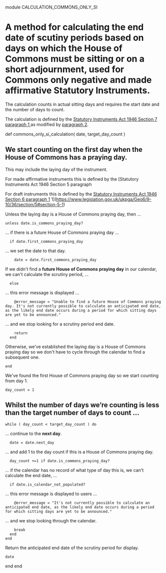 module CALCULATION_COMMONS_ONLY_SI
# A method for calculating the end date of scutiny periods based on days on which the House of Commons must be sitting or on a short adjournment, used for Commons only negative and made affirmative Statutory Instruments.

The calculation counts in actual sitting days and requires the start date and the number of days to count.

The calculation is defined by the [Statutory Instruments Act 1946 Section 7 paragraph 1 ](https://www.legislation.gov.uk/ukpga/2010/25/part/2#section-20-2) as modified by [paragraph 2](https://www.legislation.gov.uk/ukpga/Geo6/9-10/36/section/7#section-7-2).

  def commons_only_si_calculation( date, target_day_count )
## We start counting on the **first day when the House of Commons has a praying day**.

This may include the laying day of the instrument.

For made affirmative instruments this is defined by the [Statutory Instruments Act 1946 Section 5 paragraph

For draft instruments this is defined by the [Statutory Instruments Act 1946 Section 6 paragraph 1](https://www.legislation.gov.uk/ukpga/Geo6/9-10/36/section/6#section-6-1) 1](https://www.legislation.gov.uk/ukpga/Geo6/9-10/36/section/5#section-5-1)

Unless the laying day is a House of Commons praying day, then ...

    unless date.is_commons_praying_day?
... if there is a future House of Commons praying day ...

      if date.first_commons_praying_day 
... we set the date to that day.

        date = date.first_commons_praying_day
If we didn't find a **future House of Commons praying day** in our calendar, we can't calculate the scrutiny period, ...

      else
... this error message is displayed ...

        @error_message = "Unable to find a future House of Commons praying day. It's not currently possible to calculate an anticipated end date, as the likely end date occurs during a period for which sitting days are yet to be announced."
... and we stop looking for a scrutiny period end date.

        return
      end
Otherwise, we've established the laying day is a House of Commons praying day so we don't have to cycle through the calendar to find a subsequent one.

    end
We've found the first House of Commons praying day so we start counting from day 1.

    day_count = 1
## Whilst the number of days we’re counting is less than the target number of days to count ...

    while ( day_count < target_day_count ) do
... continue to the **next day**.

      date = date.next_day
... and add 1 to the day count if this is a House of Commons praying day.

      day_count +=1 if date.is_commons_praying_day?
... if the calendar has no record of what type of day this is, we can't calculate the end date, ...

      if date.is_calendar_not_populated?
... this error message is displayed to users ...

        @error_message = "It's not currently possible to calculate an anticipated end date, as the likely end date occurs during a period for which sitting days are yet to be announced."
... and we stop looking through the calendar.

        break
      end
    end
Return the anticipated end date of the scrutiny period for display.

    date
  end
end